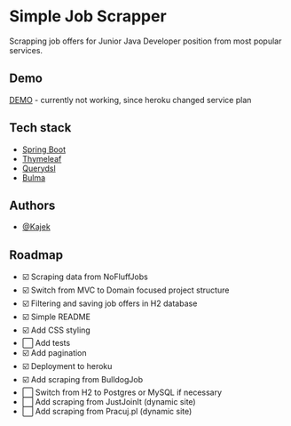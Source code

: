 
# Simple Job Scrapper

Scrapping job offers for Junior Java Developer position from most popular services.


## Demo

[DEMO](https://simple-job-scraper.herokuapp.com/) - currently not working, since heroku changed service plan

## Tech stack

- [Spring Boot](https://spring.io/projects/spring-boot)
- [Thymeleaf](https://www.thymeleaf.org/)
- [Querydsl](http://querydsl.com/)
- [Bulma](https://bulma.io/)

## Authors

- [@Kajek](https://www.github.com/Kajek)


## Roadmap

- ☑️ Scraping data from NoFluffJobs
- ☑️ Switch from MVC to Domain focused project structure
- ☑️ Filtering and saving job offers in H2 database 
- ☑️ Simple README
- ☑️ Add CSS styling
- ⬜️ Add tests
- ☑️ Add pagination
- ☑️ Deployment to heroku
- ☑️ Add scraping from BulldogJob
- ⬜ Switch from H2 to Postgres or MySQL if necessary
- ⬜ Add scraping from JustJoinIt (dynamic site)
- ⬜ Add scraping from Pracuj.pl (dynamic site)


